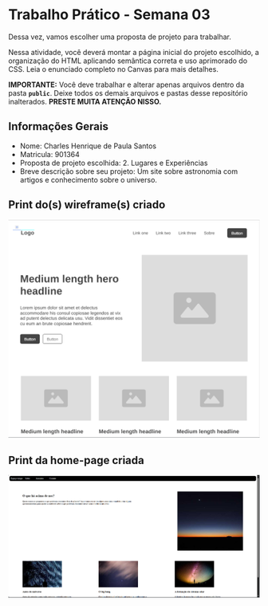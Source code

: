# Trabalho Prático - Semana 03

Dessa vez, vamos escolher uma proposta de projeto para trabalhar.

Nessa atividade, você deverá montar a página inicial do projeto escolhido, a organização do HTML aplicando semântica correta e uso aprimorado do CSS. Leia o enunciado completo no Canvas para mais detalhes.

**IMPORTANTE:** Você deve trabalhar e alterar apenas arquivos dentro da pasta **`public`**. Deixe todos os demais arquivos e pastas desse repositório inalterados. **PRESTE MUITA ATENÇÃO NISSO.**

## Informações Gerais

- Nome: Charles Henrique de Paula Santos
- Matricula: 901364
- Proposta de projeto escolhida: 2. Lugares e Experiências
- Breve descrição sobre seu projeto: Um site sobre astronomia com artigos e conhecimento sobre o universo.


## Print do(s) wireframe(s) criado

![Imagem do wireframe](public/img/wireframe.PNG)


## Print da home-page criada

![Imagem da home-page](public/img/tela-inicio.PNG)
